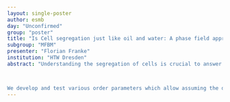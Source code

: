 ```yaml
---
layout: single-poster
author: esmb
day: "Unconfirmed"
group: "poster"
title: "Is Cell segregation just like oil and water: A phase field approach"
subgroup: "MFBM"
presenter: "Florian Franke"
institution: "HTW Dresden"
abstract: "Understanding the segregation of cells is crucial to answer questions about tissue formation in embryos or tumour progression. According to Steinberg's differential adhesion hypothesis [1] the separation of cells can be compared to the separation of two liquids, e.g. water and oil. Specifically, it was proposed, that similarly to the demixing of fluids, differences in the strengths of the adhesive forces in homo- and heterotypic cell contact lead to all sorting. This hypothesis has been tested on the basis of cell-based models which simulate motile cells with differential adhesive interaction on the basis of probability cellular automaton models [2]. On the other hand, the segregation of fluids like water and Oil can be well described by phase-field models as the Cahn-Hilliard-equation. Here we ask, weather the two approaches can be related to each other and how under such a relation depends on the details of the cell-based model.



We develop and test various order parameters which allow assuming the degree of segregation during time in both, cell-based probability cellular automaton models for cell sorting and phase-field models for the demixing of fluids. We identify typical benchmark scenarios where the agreement between both model classes shall be maximized and calibrate the phase-field model such that it best fit to in-silico data produced by specific cell-based models of sorting. We evaluate the good-ness of fit in these scenarios and relate out findings to the original differential adhesion hypothesis."
---
```

